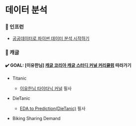 <!-- #region -->
# 데이터 분석
### 🌿 인프런
- [공공데이터로 파이썬 데이터 분석 시작하기](https://www.inflearn.com/course/%EA%B3%B5%EA%B3%B5%EB%8D%B0%EC%9D%B4%ED%84%B0%EB%A1%9C-%ED%8C%8C%EC%9D%B4%EC%8D%AC-%EB%8D%B0%EC%9D%B4%ED%84%B0-%EB%B6%84%EC%84%9D-%EC%8B%9C%EC%9E%91%ED%95%98%EA%B8%B0)


### 🌿 캐글
#### ✔️ GOAL: [이유한님] [캐글 코리아 캐글 스터디 커널 커리큘럼](https://kaggle-kr.tistory.com/32) 따라가기
- Titanic
  - [이유한님 타이타닉 커널](https://kaggle-kr.tistory.com/17) 필사
- DieTanic
  - [EDA to Prediction(DieTanic)](https://www.kaggle.com/code/ash316/eda-to-prediction-dietanic/notebook) 필사

- Biking Sharing Demand
<!-- #endregion -->
